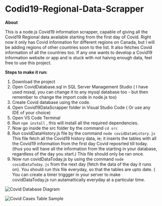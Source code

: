 # Codid19-Regional-Data-Scrapper

**About**

This is a node.js Covid19 information scrapper, capable of giving all the Covid19 Regional data available starting from the first day of Covid.
Right now it only has Covid information for different regions on Canada, but I will be adding regions of other countries soon to the list.
It also fetches Covid information of all the countries too.
If any one wants to develop a Covid19 information website or app and is stuck with not haivng enough data, feel free to use this project.


**Steps to make it run:**

1. Download the project
2. Open CovidDatabase.sql in SQL Server Management Studio ( I have used mssql, you can change it to any mysql database too - but then remember to change the import code in node.js too)
3. Create Covid database using the code.
4. Open Covid19DataScrapper folder in Visual Studio Code ( Or use any IDE of your choice)
5. Open VS Code Terminal
6. Run `npm install` , this will install all the required dependencies.
7. Now go inside the src folder by the command `cd src` 
8. Run covidDataHistory.js file by the command `node covidDataHistory.js`
   This file fetch all the Covid19 history data, ie; it inserts the tables with all the Covid19 information from the first day Covid reposrted till today. (thus you will have all the information from the starting in your database, regardless of the day you start.) 
   This file should only be ran once.
9. Now run covidDataToday.js by using the command `node covidDataToday.js` from the next day (fetch the data of the day it runs on). You should run this file everyday, so that the tables are upto date. ( You can create a timer triggger in your server to make covidDataToday.js run autamattically everyday at a particular time.
   

![Covid Database Diagram](https://github.com/eldhok/Codid19-Regional-Data-Scrapper/blob/master/CovidDatabaseDiagram.png)

![Covid Cases Table Sample](https://github.com/eldhok/Codid19-Regional-Data-Scrapper/blob/master/CovidTableSample.png)

